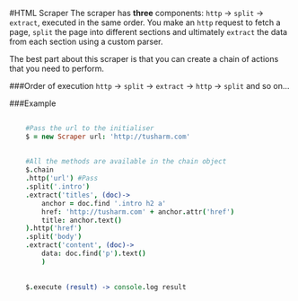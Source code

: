 #HTML Scraper
The scraper has **three** components: `http` → `split` → `extract`, executed in the same order. You make an `http` request to fetch a page, `split` the page into different sections and ultimately `extract` the data from each section using a custom parser.

The best part about this scraper is that you can create a chain of actions that you need to perform.

###Order of execution
`http` → `split` → `extract` → `http` → `split` and so on…

###Example




```coffeescript
	
	#Pass the url to the initialiser
	$ = new Scraper url: 'http://tusharm.com'
	
	
	#All the methods are available in the chain object
	$.chain
	.http('url') #Pass
	.split('.intro')
	.extract('titles', (doc)->
		anchor = doc.find '.intro h2 a'
		href: 'http://tusharm.com' + anchor.attr('href')
		title: anchor.text()
	).http('href')
	.split('body')
	.extract('content', (doc)->
		data: doc.find('p').text()
		)
	
	
	$.execute (result) -> console.log result
```